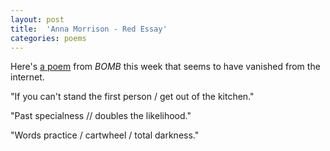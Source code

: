 ```yaml
---
layout: post
title:  'Anna Morrison - Red Essay'
categories: poems
---
```


Here's [a poem](/assets/redessay.pdf) from _BOMB_ this week that seems to have vanished from the internet. 

"If you can't stand the first person / get out of the kitchen." 

"Past specialness // doubles the likelihood."

"Words practice / cartwheel / total darkness."